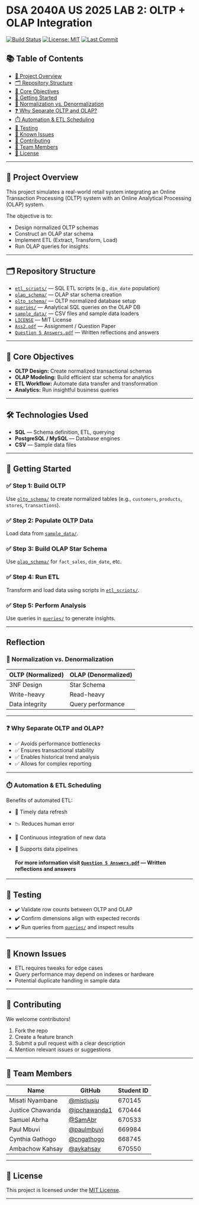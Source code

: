 # DSA 2040A US 2025 LAB 2: OLTP + OLAP Integration

[![Build Status](https://img.shields.io/badge/build-passing-brightgreen)](https://github.com/aykahsay)
[![License: MIT](https://img.shields.io/badge/license-MIT-blue.svg)](LICENSE)
[![Last Commit](https://img.shields.io/github/last-commit/aykahsay/DSA2040-LAB2)](https://github.com/aykahsay/DSA2040-LAB2/commits)

## 📚 Table of Contents

- [🧠 Project Overview](#-project-overview)
- [🗂️ Repository Structure](#️-repository-structure)
- [🎯 Core Objectives](#-core-objectives)
- [🚀 Getting Started](#-getting-started)
- [🔄 Normalization vs. Denormalization](#-normalization-vs-denormalization)
- [❓ Why Separate OLTP and OLAP?](#-why-separate-oltp-and-olap)
- [⏱️ Automation & ETL Scheduling](#️-automation--etl-scheduling)
- [🧪 Testing](#-testing)
- [🐞 Known Issues](#-known-issues)
- [🤝 Contributing](#-contributing)
- [👥 Team Members](#-team-members)
- [📄 License](#-license)

---


## 🧠 Project Overview

This project simulates a real-world retail system integrating an Online Transaction Processing (OLTP) system with an Online Analytical Processing (OLAP) system.

The objective is to:
- Design normalized OLTP schemas
- Construct an OLAP star schema
- Implement ETL (Extract, Transform, Load)
- Run OLAP queries for insights

---

## 🗂️ Repository Structure

- [`etl_scripts/`](etl_scripts) — SQL ETL scripts (e.g., `dim_date` population)
- [`olap_schema/`](olap_schema) — OLAP star schema creation
- [`oltp_schema/`](oltp_schema) — OLTP normalized database setup
- [`queries/`](queries) — Analytical SQL queries on the OLAP DB
- [`sample_data/`](sample_data) — CSV files and sample data loaders
- [`LICENSE`](LICENSE) — MIT License
- [`Ass2.pdf`](Ass2.pdf) — Assignment / Question Paper
- [`Question 5 Answers.pdf`](Question%205%20Answers.pdf) — Written reflections and answers

---

## 🎯 Core Objectives

- **OLTP Design:** Create normalized transactional schemas
- **OLAP Modeling:** Build efficient star schema for analytics
- **ETL Workflow:** Automate data transfer and transformation
- **Analytics:** Run insightful business queries

---

## 🛠️ Technologies Used

- **SQL** — Schema definition, ETL, querying
- **PostgreSQL / MySQL** — Database engines
- **CSV** — Sample data files

---

## 🚀 Getting Started

### ✅ Step 1: Build OLTP  
Use [`oltp_schema/`](oltp_schema) to create normalized tables (e.g., `customers`, `products`, `stores`, `transactions`).

### ✅ Step 2: Populate OLTP Data  
Load data from [`sample_data/`](sample_data).

### ✅ Step 3: Build OLAP Star Schema  
Use [`olap_schema/`](olap_schema) for `fact_sales`, `dim_date`, etc.

### ✅ Step 4: Run ETL  
Transform and load data using scripts in [`etl_scripts/`](etl_scripts).

### ✅ Step 5: Perform Analysis  
Use queries in [`queries/`](queries) to generate insights.

---
## Reflection
### 🔄 Normalization vs. Denormalization

| OLTP (Normalized) | OLAP (Denormalized) |
|------------------|---------------------|
| 3NF Design        | Star Schema         |
| Write-heavy       | Read-heavy          |
| Data integrity    | Query performance   |

---

### ❓ Why Separate OLTP and OLAP?

- ✅ Avoids performance bottlenecks
- ✅ Ensures transactional stability
- ✅ Enables historical trend analysis
- ✅ Allows for complex reporting

---

### ⏱️ Automation & ETL Scheduling

Benefits of automated ETL:

- 📅 Timely data refresh
- 📉 Reduces human error
- 🔁 Continuous integration of new data
- 🧩 Supports data pipelines

  #### For more information visit [`Question 5 Answers.pdf`](Question%205%20Answers.pdf) — Written reflections and answers
---

## 🧪 Testing

- ✔️ Validate row counts between OLTP and OLAP
- ✔️ Confirm dimensions align with expected records
- ✔️ Run queries from [`queries/`](queries) and inspect results

---

## 🐞 Known Issues

- ETL requires tweaks for edge cases
- Query performance may depend on indexes or hardware
- Potential duplicate handling in sample data

---

## 🤝 Contributing

We welcome contributors!

1. Fork the repo
2. Create a feature branch
3. Submit a pull request with a clear description
4. Mention relevant issues or suggestions

---

## 👥 Team Members

| Name | GitHub | Student ID |
|------|--------|------------|
| Misati Nyambane | [@mistiusiu](https://github.com/mistiusiu) | 670145 |
| Justice Chawanda | [@jpchawanda1](https://github.com/jpchawanda1) | 670444 |
| Samuel Abrha | [@SamAbr](https://github.com/SamAbr) | 670533 |
| Paul Mbuvi | [@paulmbuvi](https://github.com/paulmbuvi) | 669984 |
| Cynthia Gathogo | [@cngathogo](https://github.com/cngathogo) | 668745 |
| Ambachow Kahsay | [@aykahsay](https://github.com/aykahsay) | 670550 |

---

## 📄 License

This project is licensed under the [MIT License](LICENSE).

---
